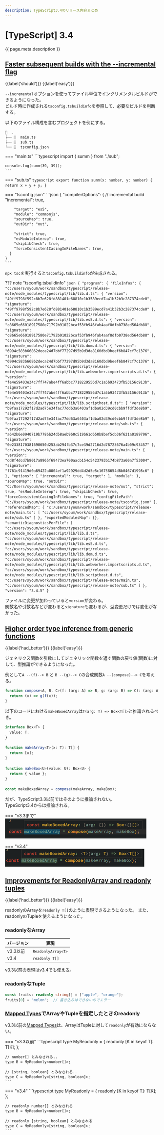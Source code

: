 ```yaml
---
description: TypeScript3.4のリリース内容まとめ
---
```


# [TypeScript] 3.4

{{ page.meta.description }}

## [Faster subsequent builds with the --incremental flag]

[Faster subsequent builds with the --incremental flag]: https://www.typescriptlang.org/docs/handbook/release-notes/typescript-3-4.html#faster-subsequent-builds-with-the---incremental-flag

{{label('should')}} {{label('easy')}}

`--incremental`オプションを使ってファイル単位でインクリメンタルビルドができるようになった。  
ビルド時に作成される`tsconfig.tsbuildinfo`を参照して、必要なビルドを判断する。

以下のファイル構成を含むプロジェクトを例にする。

```
  .
├──   main.ts
├──   sub.ts
└──   tsconfig.json
```

=== "main.ts"
    ```typescript
    import { summ } from "./sub";
    
    console.log(summ(39, 39));
    ```

=== "sub.ts"
    ```typescript
    export function summ(x: number, y: number) {
      return x + y + y;
    }
    ```

=== "tsconfig.json"
    ```json
    {
      "compilerOptions": {
        // incremental build
        "incremental": true,
        
        "target": "es5",
        "module": "commonjs",
        "sourceMap": true,
        "outDir": "out",
        
        "strict": true,
        "esModuleInterop": true,
        "skipLibCheck": true,
        "forceConsistentCasingInFileNames": true,
      }
    }
    ```

`npx tsc`を実行すると`tsconfig.tsbuildinfo`が生成される。

??? note "tsconfig.tsbuildinfo"
    ```json
    {
      "program": {
        "fileInfos": {
          "c:/users/syoum/work/sandbox/typescript/release-note/node_modules/typescript/lib/lib.d.ts": {
            "version": "49ff9798f592c8b7e628fd881401e68810c1b3589ecd7a41b32b3c287374cde0",
            "signature": "49ff9798f592c8b7e628fd881401e68810c1b3589ecd7a41b32b3c287374cde0"
          },
          "c:/users/syoum/work/sandbox/typescript/release-note/node_modules/typescript/lib/lib.es5.d.ts": {
            "version": "c8665e66018917580e71792b91022bcaf53fb946fab4aaf8dfb0738ed564db88",
            "signature": "c8665e66018917580e71792b91022bcaf53fb946fab4aaf8dfb0738ed564db88"
          },
          "c:/users/syoum/work/sandbox/typescript/release-note/node_modules/typescript/lib/lib.dom.d.ts": {
            "version": "6994c583b66862deca24d7bbf77297d95b9d3da8160dbd9beef6b847cf7c1376",
            "signature": "6994c583b66862deca24d7bbf77297d95b9d3da8160dbd9beef6b847cf7c1376"
          },
          "c:/users/syoum/work/sandbox/typescript/release-note/node_modules/typescript/lib/lib.webworker.importscripts.d.ts": {
            "version": "fe4e59403e34c7ff747abe4ff6abbc7718229556d7c1a5b93473fb53156c913b",
            "signature": "fe4e59403e34c7ff747abe4ff6abbc7718229556d7c1a5b93473fb53156c913b"
          },
          "c:/users/syoum/work/sandbox/typescript/release-note/node_modules/typescript/lib/lib.scripthost.d.ts": {
            "version": "b9faa17292f17d2ad75e34fac77dd63a6403af1dba02d39cd0cbb9ffdf3de8b9",
            "signature": "b9faa17292f17d2ad75e34fac77dd63a6403af1dba02d39cd0cbb9ffdf3de8b9"
          },
          "c:/users/syoum/work/sandbox/typescript/release-note/sub.ts": {
            "version": "a642b6e0940719b7786b24d58aeb960c519b61d650b8bef5cb36f621a0189796",
            "signature": "0e2338170381690650d253ab294fb37c7ce39d2716d2d78723676a4b09c93457"
          },
          "c:/users/syoum/work/sandbox/typescript/release-note/main.ts": {
            "version": "dd8f4dcd7b8017a8965f69473ea700aacb154c5423793b174b873a60a7f53004",
            "signature": "f761c91419d0a89422a0004ef1a92929dd4d2d5e5c16758654d8b0467d1998c6"
          }
        },
        "options": {
          "incremental": true,
          "target": 1,
          "module": 1,
          "sourceMap": true,
          "outDir": "C:/Users/syoum/work/sandbox/typescript/release-note/out",
          "strict": true,
          "esModuleInterop": true,
          "skipLibCheck": true,
          "forceConsistentCasingInFileNames": true,
          "configFilePath": "C:/Users/syoum/work/sandbox/typescript/release-note/tsconfig.json"
        },
        "referencedMap": {
          "c:/users/syoum/work/sandbox/typescript/release-note/main.ts": [
            "c:/users/syoum/work/sandbox/typescript/release-note/sub.ts"
          ]
        },
        "exportedModulesMap": {},
        "semanticDiagnosticsPerFile": [
          "c:/users/syoum/work/sandbox/typescript/release-note/node_modules/typescript/lib/lib.d.ts",
          "c:/users/syoum/work/sandbox/typescript/release-note/node_modules/typescript/lib/lib.es5.d.ts",
          "c:/users/syoum/work/sandbox/typescript/release-note/node_modules/typescript/lib/lib.dom.d.ts",
          "c:/users/syoum/work/sandbox/typescript/release-note/node_modules/typescript/lib/lib.webworker.importscripts.d.ts",
          "c:/users/syoum/work/sandbox/typescript/release-note/node_modules/typescript/lib/lib.scripthost.d.ts",
          "c:/users/syoum/work/sandbox/typescript/release-note/main.ts",
          "c:/users/syoum/work/sandbox/typescript/release-note/sub.ts"
        ]
      },
      "version": "3.4.5"
    }
    ```

ファイルに変更が加わっていると`version`が変わる。  
関数名や引数名などが変わると`signature`も変わるが、型変更だけでは変化がなかった。


## [Higher order type inference from generic functions]

[Higher order type inference from generic functions]: https://www.typescriptlang.org/docs/handbook/release-notes/typescript-3-4.html#higher-order-type-inference-from-generic-functions

{{label('had_better')}} {{label('easy')}}

ジェネリクス関数を引数にしてジェネリック関数を返す関数の戻り値(関数)に対して、型推論ができるようになった。

例として`A --(f)--> B` と `B --(g)--> C`の合成関数`A --(compose)--> C`を考える。

```typescript
function compose<A, B, C>(f: (arg: A) => B, g: (arg: B) => C): (arg: A) => C {
  return (x) => g(f(x));
}
```

以下のコードにおける`makeBoxedArray`は`T(arg: T) => Box<T[]>`と推論されるべき。

```typescript
interface Box<T> {
  value: T;
}

function makeArray<T>(x: T): T[] {
  return [x];
}

function makeBox<U>(value: U): Box<U> {
  return { value };
}

const makeBoxedArray = compose(makeArray, makeBox);
```

だが、TypeScript3.3以前ではそのように推論されない。  
TypeScript3.4からは推論される。

=== "v3.3まで"
    ![](resources/361d5e3e.png)

=== "v3.4"
    ![](resources/12c4b0b9.png)


## [Improvements for ReadonlyArray and readonly tuples]

[Improvements for ReadonlyArray and readonly tuples]: https://www.typescriptlang.org/docs/handbook/release-notes/typescript-3-4.html#improvements-for-readonlyarray-and-readonly-tuples

{{label('had_better')}} {{label('easy')}}

readonlyのArrayを`readonly T[]`のように表現できるようになった。
また、readonlyのTupleを使えるようになった。

### readonlyなArray

| バージョン | 表現               |
| ---------- | ------------------ |
| v3.3以前   | `ReadonlyArray<T>` |
| v3.4       | `readonly T[]`     |

v3.3以前の表現はv3.4でも使える。

### readonlyなTuple

```typescript
const fruits: readonly string[] = ["apple", "orange"];
fruits[0] = "melon";  // 書き込みはできないのでエラー
```

### [Mapped Types]でArrayやTupleを指定したときのreadonly

v3.3以前の[Mapped Types]は、ArrayはTupleに対して`readonly`が有効にならない。

=== "v3.3以前"
    ```typescript
    type MyReadonly<T> = {
      readonly [K in keyof T]: T[K];
    };

    // number[] とみなされる..
    type B = MyReadonly<number[]>;

    // [string, boolean] とみなされる..
    type C = MyReadonly<[string, boolean]>;
    ```

=== "v3.4"
    ```typescript
    type MyReadonly<T> = {
      readonly [K in keyof T]: T[K];
    };

    // readonly number[] とみなされる
    type B = MyReadonly<number[]>;

    // readonly [string, boolean] とみなされる
    type C = MyReadonly<[string, boolean]>;
    ```



[Mapped Types]: ../2.1/#mapped-types
